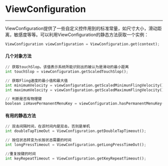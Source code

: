 # ViewConfiguration
----
ViewConfiguration提供了一些自定义控件用到的标准常量，如尺寸大小，滑动距离，敏感度等等。可以利用ViewConfiguration的静态方法获取一个实例：
```python
ViewConfiguration viewConfiguration = ViewConfiguration.get(context);
```
#### 几个对象方法
```python
// 获取touchSlop。该值表示系统所能识别出的被认为是滑动的最小距离
int touchSlop = viewConfiguration.getScaledTouchSlop();

// 获取Fling速度的最小值和最大值
int minimumVelocity = viewConfiguration.getScaledMinimunFlingVelocity();
int maximumVelocity = viewConfiguration.getScaledMaximumFlingVelocity();

// 判断是否有物理键
boolean isHavePermanentMenuKey = viewConfiguration.hasPermanentMenuKey();
```
#### 有用的静态方法
```python
// 双击间隔时间，在该时间内是双击，否则是单机
int doubleTapTimeOut = ViewConfiguration.getDoubleTapTimeout();

// 按住状态转变为长按状态需要的时间
int longPressTimeout = ViewConfiguration.getLongPressTimeOut();

//重复按键的时间
int keyRepeatTimeout = ViewConfiguration.getKeyRepeatTimeout();
```
